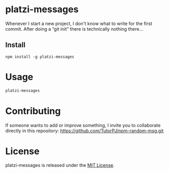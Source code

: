 # platzi-messages

Whenever I start a new project, I don't know what to write for the first commit. After doing a “git init” there is technically nothing there...

## Install

```npm
npm install -g platzi-messages
```

# Usage

```bash
platzi-messages
```

# Contributing
If someone wants to add or improve something, I invite you to collaborate directly in this repository: https://github.com/TutorPJ/npm-random-msg.git

# License
platzi-messages is released under the [MIT License](https://opensource.org/licenses/MIT).
